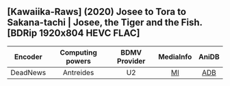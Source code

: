 ## [Kawaiika-Raws] (2020) Josee to Tora to Sakana-tachi | Josee, the Tiger and the Fish. [BDRip 1920x804 HEVC FLAC]

| Encoder  | Computing powers | BDMV Provider | MediaInfo | AniDB |
| :------: | :--------------: | :-----------: | :-------: | :---: |
| DeadNews |    Antreides     |      U2       |   [MI]    | [ADB] |

[adb]: https://anidb.net/anime/15287
[mi]: https://bin.disroot.org/?bbabe2e37b7d8029#G3bGomRyKHLCmz6RQkd8MyikWKfXqL9DKhoLwh3CB5yE
